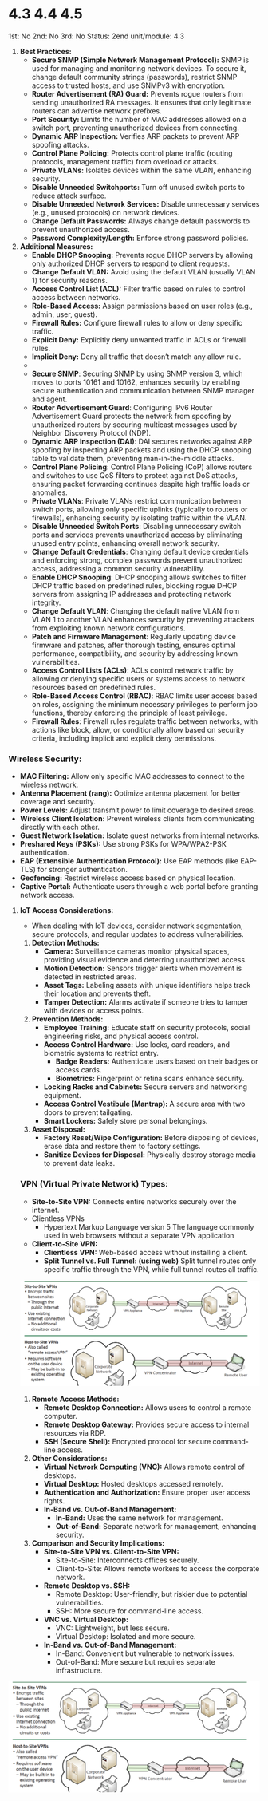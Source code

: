 # 4.3 4.4 4.5

1st: No
2nd: No
3rd: No
Status: 2end
unit/module: 4.3

1. **Best Practices:**
    - **Secure SNMP (Simple Network Management Protocol):** SNMP is used for managing and monitoring network devices. To secure it, change default community strings (passwords), restrict SNMP access to trusted hosts, and use SNMPv3 with encryption.
    - **Router Advertisement (RA) Guard:** Prevents rogue routers from sending unauthorized RA messages. It ensures that only legitimate routers can advertise network prefixes.
    - **Port Security:** Limits the number of MAC addresses allowed on a switch port, preventing unauthorized devices from connecting.
    - **Dynamic ARP Inspection:** Verifies ARP packets to prevent ARP spoofing attacks.
    - **Control Plane Policing:** Protects control plane traffic (routing protocols, management traffic) from overload or attacks.
    - **Private VLANs:** Isolates devices within the same VLAN, enhancing security.
    - **Disable Unneeded Switchports:** Turn off unused switch ports to reduce attack surface.
    - **Disable Unneeded Network Services:** Disable unnecessary services (e.g., unused protocols) on network devices.
    - **Change Default Passwords:** Always change default passwords to prevent unauthorized access.
    - **Password Complexity/Length:** Enforce strong password policies.
2. **Additional Measures:**
    - **Enable DHCP Snooping:** Prevents rogue DHCP servers by allowing only authorized DHCP servers to respond to client requests.
    - **Change Default VLAN:** Avoid using the default VLAN (usually VLAN 1) for security reasons.
    - **Access Control List (ACL):** Filter traffic based on rules to control access between networks.
    - **Role-Based Access:** Assign permissions based on user roles (e.g., admin, user, guest).
    - **Firewall Rules:** Configure firewall rules to allow or deny specific traffic.
    - **Explicit Deny:** Explicitly deny unwanted traffic in ACLs or firewall rules.
    - **Implicit Deny:** Deny all traffic that doesn’t match any allow rule.
    - 
    - **Secure SNMP**: Securing SNMP by using SNMP version 3, which moves to ports 10161 and 10162, enhances security by enabling secure authentication and communication between SNMP manager and agent.
    - **Router Advertisement Guard**: Configuring IPv6 Router Advertisement Guard protects the network from spoofing by unauthorized routers by securing multicast messages used by Neighbor Discovery Protocol (NDP).
    - **Dynamic ARP Inspection (DAI)**: DAI secures networks against ARP spoofing by inspecting ARP packets and using the DHCP snooping table to validate them, preventing man-in-the-middle attacks.
    - **Control Plane Policing**: Control Plane Policing (CoP) allows routers and switches to use QoS filters to protect against DoS attacks, ensuring packet forwarding continues despite high traffic loads or anomalies.
    - **Private VLANs**: Private VLANs restrict communication between switch ports, allowing only specific uplinks (typically to routers or firewalls), enhancing security by isolating traffic within the VLAN.
    - **Disable Unneeded Switch Ports**: Disabling unnecessary switch ports and services prevents unauthorized access by eliminating unused entry points, enhancing overall network security.
    - **Change Default Credentials**: Changing default device credentials and enforcing strong, complex passwords prevent unauthorized access, addressing a common security vulnerability.
    - **Enable DHCP Snooping**: DHCP snooping allows switches to filter DHCP traffic based on predefined rules, blocking rogue DHCP servers from assigning IP addresses and protecting network integrity.
    - **Change Default VLAN**: Changing the default native VLAN from VLAN 1 to another VLAN enhances security by preventing attackers from exploiting known network configurations.
    - **Patch and Firmware Management**: Regularly updating device firmware and patches, after thorough testing, ensures optimal performance, compatibility, and security by addressing known vulnerabilities.
    - **Access Control Lists (ACLs)**: ACLs control network traffic by allowing or denying specific users or systems access to network resources based on predefined rules.
    - **Role-Based Access Control (RBAC)**: RBAC limits user access based on roles, assigning the minimum necessary privileges to perform job functions, thereby enforcing the principle of least privilege.
    - **Firewall Rules**: Firewall rules regulate traffic between networks, with actions like block, allow, or conditionally allow based on security criteria, including implicit and explicit deny permissions.

### **Wireless Security:**

- **MAC Filtering:** Allow only specific MAC addresses to connect to the wireless network.
- **Antenna Placement (rang):** Optimize antenna placement for better coverage and security.
- **Power Levels:** Adjust transmit power to limit coverage to desired areas.
- **Wireless Client Isolation:** Prevent wireless clients from communicating directly with each other.
- **Guest Network Isolation:** Isolate guest networks from internal networks.
- **Preshared Keys (PSKs):** Use strong PSKs for WPA/WPA2-PSK authentication.
- **EAP (Extensible Authentication Protocol):** Use EAP methods (like EAP-TLS) for stronger authentication.
- **Geofencing:** Restrict wireless access based on physical location.
- **Captive Portal:** Authenticate users through a web portal before granting network access.
1. **IoT Access Considerations:**
    - When dealing with IoT devices, consider network segmentation, secure protocols, and regular updates to address vulnerabilities.
    1. **Detection Methods:**
        - **Camera:** Surveillance cameras monitor physical spaces, providing visual evidence and deterring unauthorized access.
        - **Motion Detection:** Sensors trigger alerts when movement is detected in restricted areas.
        - **Asset Tags:** Labeling assets with unique identifiers helps track their location and prevents theft.
        - **Tamper Detection:** Alarms activate if someone tries to tamper with devices or access points.
    2. **Prevention Methods:**
        - **Employee Training:** Educate staff on security protocols, social engineering risks, and physical access control.
        - **Access Control Hardware:** Use locks, card readers, and biometric systems to restrict entry.
            - **Badge Readers:** Authenticate users based on their badges or access cards.
            - **Biometrics:** Fingerprint or retina scans enhance security.
        - **Locking Racks and Cabinets:** Secure servers and networking equipment.
        - **Access Control Vestibule (Mantrap):** A secure area with two doors to prevent tailgating.
        - **Smart Lockers:** Safely store personal belongings.
    3. **Asset Disposal:**
        - **Factory Reset/Wipe Configuration:** Before disposing of devices, erase data and restore them to factory settings.
        - **Sanitize Devices for Disposal:** Physically destroy storage media to prevent data leaks.
    
    ### **VPN (Virtual Private Network) Types:**
    
    - **Site-to-Site VPN:** Connects entire networks securely over the internet.
    - Clientless VPNs
        - Hypertext Markup Language version 5 The language commonly used in web browsers without a separate VPN application
    - **Client-to-Site VPN:**
        - **Clientless VPN:** Web-based access without installing a client.
        - **Split Tunnel vs. Full Tunnel: (using web)** Split tunnel routes only specific traffic through the VPN, while full tunnel routes all traffic.
    
    ![Untitled](4%203%204%204%204%205%20bfdeca20b94e4c08804c091ea1e23f7a/Untitled.png)
    
    1. **Remote Access Methods:**
        - **Remote Desktop Connection:** Allows users to control a remote computer.
        - **Remote Desktop Gateway:** Provides secure access to internal resources via RDP.
        - **SSH (Secure Shell):** Encrypted protocol for secure command-line access.
    2. **Other Considerations:**
        - **Virtual Network Computing (VNC):** Allows remote control of desktops.
        - **Virtual Desktop:** Hosted desktops accessed remotely.
        - **Authentication and Authorization:** Ensure proper user access rights.
        - **In-Band vs. Out-of-Band Management:**
            - **In-Band:** Uses the same network for management.
            - **Out-of-Band:** Separate network for management, enhancing security.
    3. **Comparison and Security Implications:**
        - **Site-to-Site VPN vs. Client-to-Site VPN:**
            - Site-to-Site: Interconnects offices securely.
            - Client-to-Site: Allows remote workers to access the corporate network.
        - **Remote Desktop vs. SSH:**
            - Remote Desktop: User-friendly, but riskier due to potential vulnerabilities.
            - SSH: More secure for command-line access.
        - **VNC vs. Virtual Desktop:**
            - VNC: Lightweight, but less secure.
            - Virtual Desktop: Isolated and more secure.
        - **In-Band vs. Out-of-Band Management:**
            - In-Band: Convenient but vulnerable to network issues.
            - Out-of-Band: More secure but requires separate infrastructure.

![Untitled](4%203%204%204%204%205%20bfdeca20b94e4c08804c091ea1e23f7a/Untitled%201.png)